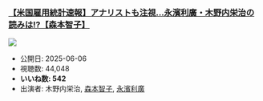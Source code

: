 ### [【米国雇用統計速報】アナリストも注視…永濱利廣・木野内栄治の読みは!?【森本智子】](https://www.youtube.com/watch?v=RZ3FHNX7cUQ)
[![](https://img.youtube.com/vi/RZ3FHNX7cUQ/sddefault.jpg)](https://www.youtube.com/watch?v=RZ3FHNX7cUQ)
-   公開日: 2025-06-06
-   視聴数: 44,048
-   **いいね数: 542**
-   出演者: 木野内栄治, [森本智子](/rehacq_fan/people/森本智子 "wikilink"), [永濱利廣](/rehacq_fan/people/永濱利廣 "wikilink")
